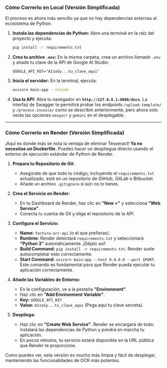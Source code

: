 ### **Cómo Correrlo en Local (Versión Simplificada)**

El proceso es ahora más sencillo ya que no hay dependencias externas al ecosistema de Python.

1.  **Instala las dependencias de Python:**
    Abre una terminal en la raíz del proyecto y ejecuta:
    ```bash
    pip install -r requirements.txt
    ```

2.  **Crea tu archivo `.env`:**
    En la misma carpeta, crea un archivo llamado `.env` y añade tu clave de la API de Google AI Studio:
    ```
    GOOGLE_API_KEY="AIzaSy...tu_clave_aqui"
    ```

3.  **Inicia el servidor:**
    En la terminal, ejecuta:
    ```bash
    uvicorn main:app --reload
    ```

4.  **Usa la API:**
    Abre tu navegador en **`http://127.0.0.1:8000/docs`**. La interfaz de Swagger te permitirá probar los endpoints `/upload-template/` y `/process-invoice/` como se describió anteriormente, pero ahora solo verás las opciones `easyocr` y `gemini` en el desplegable.

---

### **Cómo Correrlo en Render (Versión Simplificada)**

¡Aquí es donde más se nota la ventaja de eliminar Tesseract! **Ya no necesitas un Dockerfile.** Puedes hacer un despliegue directo usando el entorno de ejecución estándar de Python de Render.

1.  **Prepara tu Repositorio de Git:**
    *   Asegúrate de que todo tu código, incluyendo el `requirements.txt` actualizado, esté en un repositorio de GitHub, GitLab o Bitbucket.
    *   Añade un archivo `.gitignore` si aún no lo tienes.

2.  **Crea el Servicio en Render:**
    *   En tu Dashboard de Render, haz clic en **"New +"** y selecciona **"Web Service"**.
    *   Conecta tu cuenta de Git y elige el repositorio de la API.

3.  **Configura el Servicio:**
    *   **Name:** `factura-ocr-api` (o el que prefieras).
    *   **Runtime:** Render detectará `requirements.txt` y seleccionará **"Python 3"** automáticamente. ¡Déjalo así!
    *   **Build Command:** `pip install -r requirements.txt`. Render suele autocompletar esto correctamente.
    *   **Start Command:** `uvicorn main:app --host 0.0.0.0 --port $PORT`. Este comando es fundamental para que Render pueda ejecutar tu aplicación correctamente.

4.  **Añade las Variables de Entorno:**
    *   En la configuración, ve a la pestaña **"Environment"**.
    *   Haz clic en **"Add Environment Variable"**.
    *   **Key:** `GOOGLE_API_KEY`
    *   **Value:** `AIzaSy...tu_clave_aqui` (Pega aquí tu clave secreta).

5.  **Despliega:**
    *   Haz clic en **"Create Web Service"**. Render se encargará de todo: instalará las dependencias de Python y pondrá en marcha tu aplicación.
    *   En pocos minutos, tu servicio estará disponible en la URL pública que Render te proporcione.

Como puedes ver, esta versión es mucho más limpia y fácil de desplegar, manteniendo las funcionalidades de OCR más potentes.